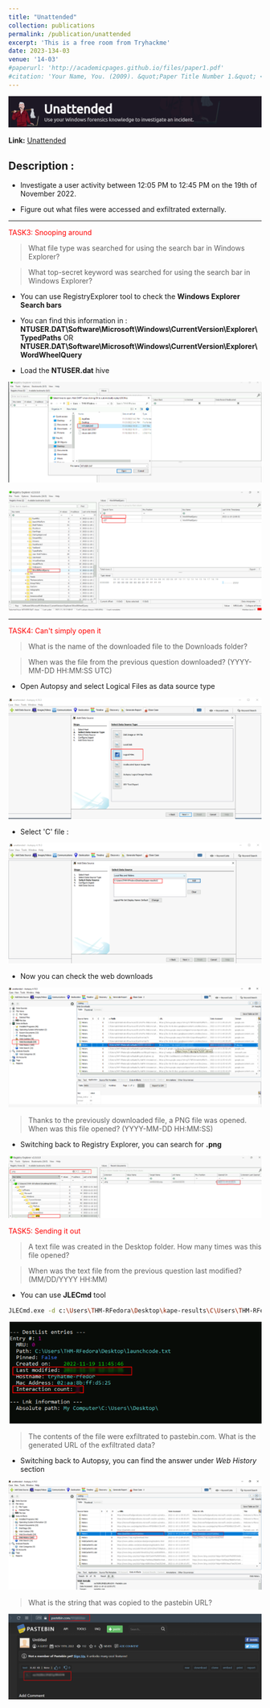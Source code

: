 ```yaml
---
title: "Unattended"
collection: publications
permalink: /publication/unattended
excerpt: 'This is a free room from Tryhackme'
date: 2023-134-03
venue: '14-03'
#paperurl: 'http://academicpages.github.io/files/paper1.pdf'
#citation: 'Your Name, You. (2009). &quot;Paper Title Number 1.&quot; <i>Journal 1</i>. 1(1).'
---
```

![header](/images/unattended.png)

**Link:** [Unattended](https://tryhackme.com/room/unattended)
## Description : 

* Investigate a user activity between 12:05 PM to 12:45 PM on the 19th of November 2022.

* Figure out what files were accessed and exfiltrated externally.
---

<span style="color: red;">TASK3: Snooping around  </span>

>What file type was searched for using the search bar in Windows Explorer?

>What top-secret keyword was searched for using the search bar in Windows Explorer?

* You can use RegistryExplorer tool to check the **Windows Explorer Search bars**

* You can find this information in :
**NTUSER.DAT\Software\Microsoft\Windows\CurrentVersion\Explorer\TypedPaths**
OR
**NTUSER.DAT\Software\Microsoft\Windows\CurrentVersion\Explorer\WordWheelQuery**

* Load the **NTUSER.dat** hive

![unattended4](/images/unattended4.png)

![unattended01](/images/unattended01.png)

---

<span style="color: red;">TASK4: Can't simply open it  </span>

>What is the name of the downloaded file to the Downloads folder?

>When was the file from the previous question downloaded? (YYYY-MM-DD HH:MM:SS UTC)

* Open Autopsy and select Logical Files as data source type

![unattended1](/images/unattended1.png)

* Select 'C' file :

![unattended2](/images/unattended2.png)

* Now you can check the web downloads

![unattended3](/images/unattended3.png)

>Thanks to the previously downloaded file, a PNG file was opened. When was this file opened? (YYYY-MM-DD HH:MM:SS)

* Switching back to Registry Explorer, you can search for **.png**

![unattended5](/images/unattended5.png)

<span style="color: red;">TASK5: Sending it out  </span>

>A text file was created in the Desktop folder. How many times was this file opened?

>When was the text file from the previous question last modified? (MM/DD/YYYY HH:MM)

* You can use **JLECmd** tool 

```bash
JLECmd.exe -d c:\Users\THM-RFedora\Desktop\kape-results\C\Users\THM-RFedora
```

![unattended6](/images/unattended6.png)


>The contents of the file were exfiltrated to pastebin.com. What is the generated URL of the exfiltrated data?

* Switching back to Autopsy, you can find the answer under *Web History* section

![unattended7](/images/unattended7.png)

>What is the string that was copied to the pastebin URL?

![unattended8](/images/unattended8.png)

